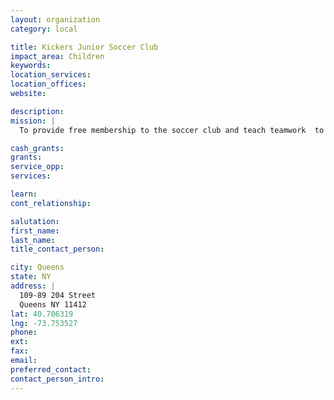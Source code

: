 ```yaml
---
layout: organization
category: local

title: Kickers Junior Soccer Club
impact_area: Children
keywords: 
location_services: 
location_offices: 
website: 

description: 
mission: |
  To provide free membership to the soccer club and teach teamwork  to all children free of cost.

cash_grants: 
grants: 
service_opp: 
services: 

learn: 
cont_relationship: 

salutation: 
first_name: 
last_name: 
title_contact_person: 

city: Queens
state: NY
address: |
  109-89 204 Street  
  Queens NY 11412
lat: 40.706319
lng: -73.753527
phone: 
ext: 
fax: 
email: 
preferred_contact: 
contact_person_intro: 
---
```


